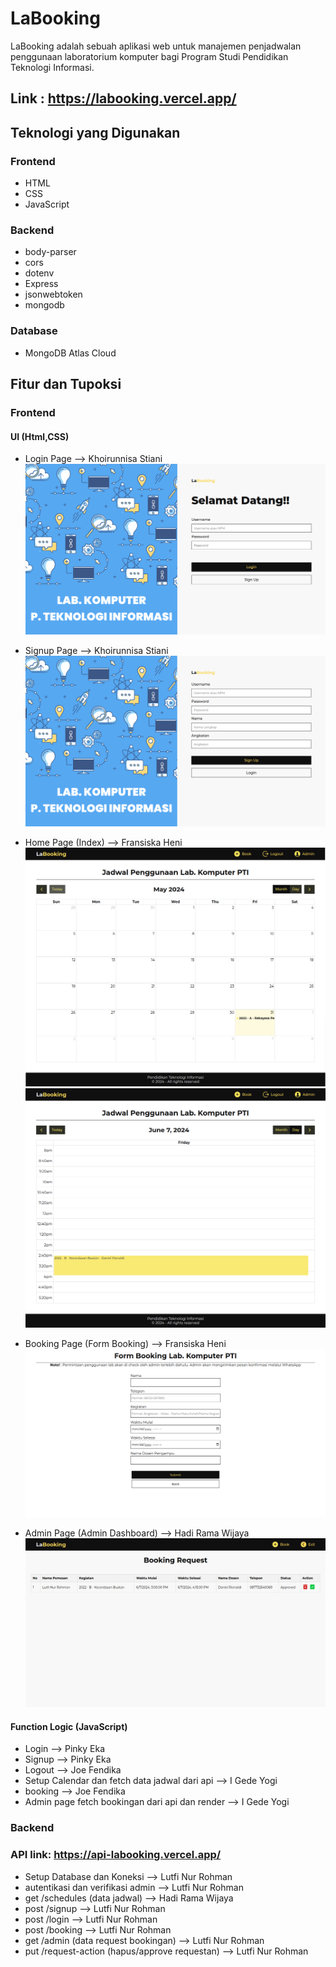 # LaBooking

LaBooking adalah sebuah aplikasi web untuk manajemen penjadwalan penggunaan laboratorium komputer bagi Program Studi Pendidikan Teknologi Informasi.

## Link : https://labooking.vercel.app/

## Teknologi yang Digunakan

### Frontend
- HTML
- CSS
- JavaScript

### Backend
- body-parser
- cors
- dotenv
- Express
- jsonwebtoken
- mongodb

### Database
- MongoDB Atlas Cloud


## Fitur dan Tupoksi

### Frontend

#### UI (Html,CSS)
- Login Page --> Khoirunnisa Stiani
![Login Page](./UI/login%20page.png)

- Signup Page --> Khoirunnisa Stiani
![Signup Page](./UI/signup%20page.png)

- Home Page (Index) --> Fransiska Heni
![Home Page 1](./UI/home%20page.png)
![Home Page 3](./UI/home%20page%20day%20view.png)

- Booking Page (Form Booking) --> Fransiska Heni
![Booking Page](./UI/booking%20page.png)

- Admin Page (Admin Dashboard) --> Hadi Rama Wijaya
![Admin Page](./UI/admin%20page.png)

#### Function Logic (JavaScript)
- Login --> Pinky Eka
- Signup --> Pinky Eka
- Logout --> Joe Fendika
- Setup Calendar dan fetch data jadwal dari api --> I Gede Yogi
- booking --> Joe Fendika
- Admin page fetch bookingan dari api dan render --> I Gede Yogi


### Backend
### API link: https://api-labooking.vercel.app/
- Setup Database dan Koneksi --> Lutfi Nur Rohman
- autentikasi dan verifikasi admin --> Lutfi Nur Rohman
- get /schedules (data jadwal) --> Hadi Rama Wijaya
- post /signup --> Lutfi Nur Rohman
- post /login --> Lutfi Nur Rohman
- post /booking --> Lutfi Nur Rohman
- get /admin (data request bookingan) --> Lutfi Nur Rohman
- put /request-action (hapus/approve requestan) --> Lutfi Nur Rohman
